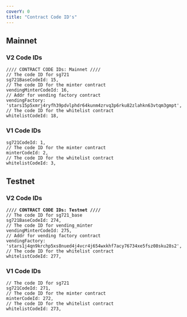 ```yaml
---
coverY: 0
title: "Contract Code ID's"
---
```


## Mainnet

### V2 Code IDs

```
//// CONTRACT CODE IDs: Mainnet ////
// The code ID for sg721
sg721BaseCodeId: 15,
// The code ID for the minter contract
vendingMinterCodeId: 16,
// Addr for vending factory contract
vendingFactory: 'stars15p5xmrj4ryfh39pdvlphdr64kunm4zrvq3p6rku82zlahkn63vtqm3gmpt',
// The code ID for the whitelist contract
whitelistCodeId: 18,
```

### V1 Code IDs

```
sg721CodeId: 1,
// The code ID for the minter contract
minterCodeId: 2,
// The code ID for the whitelist contract
whitelistCodeId: 3,
```

## Testnet

### V2 Code IDs

<pre><code><strong>//// CONTRACT CODE IDs: Testnet ////
</strong>// The code ID for sg721_base
sg721BaseCodeId: 274,
// The code ID for vending_minter
vendingMinterCodeId: 275,
// Addr for vending factory contract
vendingFactory: 'stars1j4qn9krchp5xs8nued4j4vcr4j654wxkhf7acy76734xe5fsz08sku28s2',
// The code ID for the whitelist contract
whitelistCodeId: 277,
</code></pre>

### V1 Code IDs

```
// The code ID for sg721
sg721CodeId: 271,
// The code ID for the minter contract
minterCodeId: 272,
// The code ID for the whitelist contract
whitelistCodeId: 273,
```
